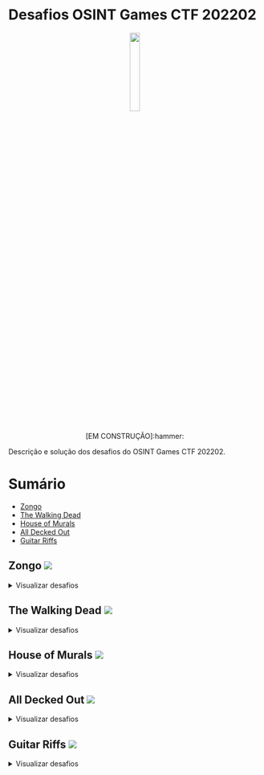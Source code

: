 # Desafios OSINT Games CTF 202202
<p style="text-align:center" align="center">
<img src="https://import.cdn.thinkific.com/568124/courses/1609487/fj6dhvJEQQKmnVw7vDto_osint-games-logo-words-149x48.png" width="20%" /><br>
<p align="center">[EM CONSTRUÇÃO]:hammer:</center></p>
</p>
Descrição e solução dos desafios do OSINT Games CTF 202202.

# Sumário
- [Zongo](#zongo)
- [The Walking Dead](#dead)
- [House of Murals](#murals)
- [All Decked Out](#decked)
- [Guitar Riffs](#guitar)

## Zongo <a name="zongo"></a> ![](https://img.shields.io/badge/5%2F5-COMPLETED-blue)
<details>
  <summary>Visualizar desafios</summary>

## Blue Truck Image Location <a name="Blue-Truck-Image-Location">:heavy_check_mark:</a>
##### [![](https://img.shields.io/badge/Voltar-Sum%C3%A1rio-blue)](#sumário)

<details>
  
<summary>:bulb:</summary>
  
#### Descrição
A imagem de uma rua é disponibilizada e temos que descobrir a cidade na qual ela se encontra.

#### Solução
1. Visualizando a imagem é possível identificar duas palavras:
> SOCCABET
> Zongo La
2. Fazendo uma busca por estes dois termos juntos, o Google nos trará o nome de uma via próxima ao local da foto::
> Zongo Lane
3. Buscando por Zongo Lane no Google Maps, é possível identificar que esta via é localizada em uma cidade na Gana:
> Accra
4. Buscando novamente no Google Maps pelo termo abaixo, é possível confirmar que uma unidade da SOCCABET se encontra próxima a via Zongo Lane, em Accra no Congo:
> Zongo Lane SOCCABET
5. A FLAG é enviada como:
> Accra
6. Adicionalmente, vasculhando com o Google Street View ao longo das ruas que cruzam com a Zongo Lane, é possível identificar o local como sendo a latitude e longitude, na rua Asafoatse Nettey Rd:
> 5.541880857145164, -0.20993663838001453
</details>

## Blue Truck Image Latitude and Longitude  <a name="Blue-Truck-Image-Location">:heavy_check_mark:</a>
##### [![](https://img.shields.io/badge/Voltar-Sum%C3%A1rio-blue)](#sumário)

<details>
  
<summary>:bulb:</summary>
  
#### Descrição
Definir qual é a latitude e longitude que mais se aproximam do local onde a foto foi tirada.

#### Solução
  1. Como já descoberto na solução do desafio Blue Truck Image Location, a foto foi tirada perto da rua Zongo Lane e a latitude e longitude que mais se aproximam desta localização dentre as alternativas é a:
> 5.5418955,-0.209885
</details>

## Mapillary Username   <a name="Blue-Truck-Image-Location">:heavy_check_mark:</a>
##### [![](https://img.shields.io/badge/Voltar-Sum%C3%A1rio-blue)](#sumário)

<details>
  
<summary>:bulb:</summary>
  
#### Descrição
Identificar o usuário que realizou upload da foto do desafio no Mapillary.

#### Solução
  1. Como já descoberta a localização da foto no desafio Blue Truck Image Location, foi acessado este local no Mappilary.
  2. Ao acessar é possível identificar a foto original, sem cortes.
  3. Apartir desta foto é possível visualizar os detalhes e o usuário que a postou como:
> mawutor
</details>


##  The Full Zongo Lane <a name="Blue-Truck-Image-Location">:heavy_check_mark:</a>
##### [![](https://img.shields.io/badge/Voltar-Sum%C3%A1rio-blue)](#sumário)

<details>
  
<summary>:bulb:</summary>
  
#### Descrição
Identificar o nome completo da Zongo Lane.

#### Solução
  1. Ao buscar Zongo Lane no Mapillary é possível obter dois resultados.
  2. Um dos resultados possui uma palavra a mais no nome, sendo:
> Kadiri
</details>

##   Longest Recording  <a name="Blue-Truck-Image-Location">:heavy_check_mark:</a>
##### [![](https://img.shields.io/badge/Voltar-Sum%C3%A1rio-blue)](#sumário)

<details>
  
<summary>:bulb:</summary>
  
#### Descrição
Identificar o trajeto mais longo registrado por mawutor no Mappilary.

#### Solução
  1. Utilizando o filtro de trajetos do usuário mawutor, é possível visualizar claramente um trajeto cruzando de norte a sul o Congo.
  2. A cidade de ínicio deste trajeto é identificada como:
> Bawku
</details>
 
</details>

 
## The Walking Dead <a name="dead"></a> ![](https://img.shields.io/badge/10%2F10-COMPLETED-blue)
<details>
  <summary>Visualizar desafios</summary>

##  Surface Website Name  <a name="Blue-Truck-Image-Location">:heavy_check_mark:</a>
##### [![](https://img.shields.io/badge/Voltar-Sum%C3%A1rio-blue)](#sumário)

<details>
  
<summary>:bulb:</summary>
  
#### Descrição
Descubra o domínio da surface web existente no site da darkweb.

#### Solução
1. Acessando o site e vasculhando pelas páginas, é possível visualizar o endereço na área dos termos de serviço:
> 0ut3r.space
</details>
  
##   Alternative Usernames   <a name="Blue-Truck-Image-Location">:heavy_check_mark:</a>
##### [![](https://img.shields.io/badge/Voltar-Sum%C3%A1rio-blue)](#sumário)

<details>
  
<summary>:bulb:</summary>
  
#### Descrição
Descubra usuários alternativos utilizados pelo usuário Hoek.

#### Solução
1. Acessando a home do site é possível visualizar diversas redes sociais que Hoek pode ser encontrado, por exemplo no Telegram, onde ele se identifica:
> hoeczek
</details>

##    Funding Goals    <a name="Blue-Truck-Image-Location">:heavy_check_mark:</a>
##### [![](https://img.shields.io/badge/Voltar-Sum%C3%A1rio-blue)](#sumário)

<details>
  
<summary>:bulb:</summary>
  
#### Descrição
Descubra o motivo por qual Hoek pede doações.

#### Solução
1. Buscando pelo usuário alternativo do Hoek seguido da palavra Donation, é possível identificar o site ko-fi:
> "hoeczek" donation
2. No site, o perfil de hoek expõem o motivo das doações:
>  House for a zombie apocalypse
</details>  
  
##    Perfect Games    <a name="Blue-Truck-Image-Location">:heavy_check_mark:</a>
##### [![](https://img.shields.io/badge/Voltar-Sum%C3%A1rio-blue)](#sumário)

<details>
  
<summary>:bulb:</summary>
  
#### Descrição
Descubra qual jogo Hoek descreve como "perfeito".

#### Solução
1. Acessando o perfil da Steam de Hoek, disponibilizado na Home de seu site é possível visualizar a seção "Perfect Games, no qual um jogo é listado:
> CARRION
</details>
  
##     Site Owner's Name     <a name="Blue-Truck-Image-Location">:heavy_check_mark:</a>
##### [![](https://img.shields.io/badge/Voltar-Sum%C3%A1rio-blue)](#sumário)

<details>
  
<summary>:bulb:</summary>
  
#### Descrição
Descubra o primeiro nome de hoeczek.

#### Solução
1. Acessando a home do site de hoeczek, ele se introduz com a frase:
> Hi, I am Hoek.
2. Expondo seu primeiro nome:
> Hoek
</details>

## Country of Hoek      <a name="Blue-Truck-Image-Location">:heavy_check_mark:</a>
##### [![](https://img.shields.io/badge/Voltar-Sum%C3%A1rio-blue)](#sumário)

<details>
  
<summary>:bulb:</summary>
  
#### Descrição
Descubra o país de origem de Hoek.

#### Solução
1. Acessando a home do site de hoeczek, é possível obter o perfil do Hack The Box, onde ele é identificado como da Polônia
> Poland
</details>  
  
  
## Projects of Hoek <a name="Blue-Truck-Image-Location">:heavy_check_mark:</a>
##### [![](https://img.shields.io/badge/Voltar-Sum%C3%A1rio-blue)](#sumário)

<details>
  
<summary>:bulb:</summary>
  
#### Descrição
Descubra o número desenhado em uma torta que Hoek postou em um website antigo dele.

#### Solução
1. Acessando a home do site de hoeczek, é possível visualizar os projetos passados dele, como estamos em busca de uma torta, o projeto de culinária se destaca:
> nattyskitchen
2. Utilizando o WayBackMachine no ano de 2015, a foto da torta é exposta com o número:
> 27
</details>
  
## Given Name of Hoek <a name="Blue-Truck-Image-Location">:heavy_check_mark:</a>
##### [![](https://img.shields.io/badge/Voltar-Sum%C3%A1rio-blue)](#sumário)

<details>
  
<summary>:bulb:</summary>
  
#### Descrição
Descubra o primeiro nome de Hoek através de um de seus perfis.

#### Solução
1. Acessando a home do site de hoeczek, é possível visualizar suas redes sociais, entre elas a HackerOne:
2. No perfil de Hoek na HackerOne, é exibido o primeiro nome:
> Dawid
</details>
  
## Family Name of Hoek <a name="Blue-Truck-Image-Location">:heavy_check_mark:</a>
##### [![](https://img.shields.io/badge/Voltar-Sum%C3%A1rio-blue)](#sumário)

<details>
  
<summary>:bulb:</summary>
  
#### Descrição
Descubra o último sobrenome de Hoek.

#### Solução
1. Acessando o perfil de Hoek no Wordpress, é possível identificar que ele possuía o domínio:
> superbly.space
2. Acessando este domínio, é possível visualizar que ele não funciona mais
3. Utilizando o WayBack Machine, pode se identificar que este estava ativo entre 2016 e 2017
4. Usando um serviço de WHOIS que verifica o histórico, o nome de Hoek é exposto nos registros:
> Dawid Job

</details>
  
## Bitcoin Wallet Address of Hoek <a name="Blue-Truck-Image-Location">:heavy_check_mark:</a>
##### [![](https://img.shields.io/badge/Voltar-Sum%C3%A1rio-blue)](#sumário)

<details>
  
<summary>:bulb:</summary>
  
#### Descrição
Identifique qual endereço bitcoin tem relação com Hoek dentre as alternativas.

#### Solução
1. Vasculhando os endereços existentes nas alternativas através do site https://www.blockchain.com, é possível visualizar que somente um existe:
>  15yT5Yv7wPaovoFWVwLvPXr2PWW8nuczht 

</details>

</details>

## House of Murals <a name="murals"></a> ![](https://img.shields.io/badge/2%2F2-COMPLETED-blue)
<details>
  <summary>Visualizar desafios</summary>

## Mural House <a name="Blue-Truck-Image-Location">:heavy_check_mark:</a>
##### [![](https://img.shields.io/badge/Voltar-Sum%C3%A1rio-blue)](#sumário)

<details>
  
<summary>:bulb:</summary>
  
#### Descrição
A imagem de uma casa é disponibilizada e temos que descobrir em qual cidade ela se encontra.

#### Solução
1. Buscando a imagem em serviços de busca, no caso o Bing é possível identificar diversos sites que apresentam ela
2. Acessando um destes sites, no caso designer-daily.com, o site do autor da obra, o artista Peeta é citado:
> http://www.peeta.net/works/walls/
3. No site do artista, a foto possui a seguinte legenda:
> Stadt.Wand.Kunst Mural Art Galery, Mannheim, DE, 2019
4. A cidade da obra é descoberta através da legenda da foto:
> Mannheim
</details>
  
##  Mural House Painter  <a name="Blue-Truck-Image-Location">:heavy_check_mark:</a>
##### [![](https://img.shields.io/badge/Voltar-Sum%C3%A1rio-blue)](#sumário)

<details>
  
<summary>:bulb:</summary>
  
#### Descrição
Descubra o nome real do artista.

#### Solução
1. Acesando o site do artista e visualizando o "About", é possível visualizar que o nome real do artista é:
> Manuel Di Rita
</details>
  
</details>

## All Decked Out <a name="murals"></a> ![](https://img.shields.io/badge/12%2F12-COMPLETED-blue)
<details>
  <summary>Visualizar desafios</summary>

## Deck The Halls <a name="decked">:heavy_check_mark:</a>
##### [![](https://img.shields.io/badge/Voltar-Sum%C3%A1rio-blue)](#sumário)

<details>
  
<summary>:bulb:</summary>
  
#### Descrição
Descubra o site do Influencer adoriandeck que redireciona para seu linktr.ee.

#### Solução
1. Buscando pelo nome do influencer no Google, é possível visualizar seu Instagram
2. Na Bio de seu Instagram o site que redireciona para seu linktr.ee:
> adoriandeck.com
</details>
  
## Hot Mail  <a name="Blue-Truck-Image-Location">:heavy_check_mark:</a>
##### [![](https://img.shields.io/badge/Voltar-Sum%C3%A1rio-blue)](#sumário)

<details>
  
<summary>:bulb:</summary>
  
#### Descrição
Descubra o e-mail de Adorian.

#### Solução
1. Acessando o site de Adorian (adoriandeck.com) no WayBack Machine em 2012, é possível visualizar o seu e-mail
> adoriandeck@gmail.com
</details>
  
##  Shop Local <a name="Blue-Truck-Image-Location">:heavy_check_mark:</a>
##### [![](https://img.shields.io/badge/Voltar-Sum%C3%A1rio-blue)](#sumário)

<details>
  
<summary>:bulb:</summary>
  
#### Descrição
Descubra o site de e-commerce da Shopify que Adorian possui, onde o nome tem o nome de seu cachorro.

#### Solução
1. Acessando o linktr.ee é possível visualizar o link para o e-commerce que possui o nome:
> tinycrumble.com
</details>
  
##   Vid Bros <a name="Blue-Truck-Image-Location">:heavy_check_mark:</a>
##### [![](https://img.shields.io/badge/Voltar-Sum%C3%A1rio-blue)](#sumário)

<details>
  
<summary>:bulb:</summary>
  
#### Descrição
Descubra o canal de Youtube que Adorian possui junto com seu irmão.

#### Solução
1. Buscando pelos vídeos do canal de Adorian, é possível identificar o canal de seu irmão
2. Acessando o canal de seu irmão (Adrian), o canal que possui junto ao seu irmão está registrado como um canal parceiro:
> The Deck Brothers
</details>
  
## IG me <a name="Blue-Truck-Image-Location">:heavy_check_mark:</a>
##### [![](https://img.shields.io/badge/Voltar-Sum%C3%A1rio-blue)](#sumário)

<details>
  
<summary>:bulb:</summary>
  
#### Descrição
Descubra o Instagram do irmão de Adorian.

#### Solução
1. Acessando o canal do Youtube de Adrian, seu Instagram está como rede social:
> adrianedwarddeck
</details>
  
##  Early Adopter <a name="Blue-Truck-Image-Location">:heavy_check_mark:</a>
##### [![](https://img.shields.io/badge/Voltar-Sum%C3%A1rio-blue)](#sumário)

<details>
  
<summary>:bulb:</summary>
  
#### Descrição
Descubra o Instagram do irmão de Adorian.

#### Solução
1. Comparando a data de inscrição de ambos canais de Adorian e Adrian, fica evidente que Adorian se cadastrou antes no Youtube:
> Adorian
</details>
  
##   #Banned <a name="Blue-Truck-Image-Location">:heavy_check_mark:</a>
##### [![](https://img.shields.io/badge/Voltar-Sum%C3%A1rio-blue)](#sumário)

<details>
  
<summary>:bulb:</summary>
  
#### Descrição
Descubra o Twitter que os irmãos utilizavam e que agora é banido.

#### Solução
1. No Youtube dividido pelos dois irmãos, o Twitter é disponibilizado:
> thedeckbrothers
</details>

## Name In Lights  <a name="Blue-Truck-Image-Location">:heavy_check_mark:</a>
##### [![](https://img.shields.io/badge/Voltar-Sum%C3%A1rio-blue)](#sumário)

<details>
  
<summary>:bulb:</summary>
  
#### Descrição
Descubra o nome da jornalista que entrevistou Adorian em 26 de julho de 2014.

#### Solução
1. Realizando uma busca no Google é possível obter a entrevista de Adorian
2. Acessando a entrevista o nome da entrevistadora é identificada:
> TANYSHA BOLGER
</details>
  
##  Dropped Calls  <a name="Blue-Truck-Image-Location">:heavy_check_mark:</a>
##### [![](https://img.shields.io/badge/Voltar-Sum%C3%A1rio-blue)](#sumário)

<details>
  
<summary>:bulb:</summary>
  
#### Descrição
Descubra a operadora que Adorian utilizava na época da entrevista.

#### Solução
1. A entrevista contém uma captura de tela do celular de Adorian, que expõe o nome da operadora utilizada:
> Verizon
</details>
  
##  Entrepreneurial Spirit <a name="Blue-Truck-Image-Location">:heavy_check_mark:</a>
##### [![](https://img.shields.io/badge/Voltar-Sum%C3%A1rio-blue)](#sumário)

<details>
  
<summary>:bulb:</summary>
  
#### Descrição
Qual é a LLC da empresa de Adorian.

#### Solução
1. Buscando pelo nome da empresa de Adorian (Derick Media) seguida pela sigla LLC no Google, o site DNB é encontrado
2. Acessando este site é possível identificar a LLC da empresa:
> Decked Out Media
</details>
  
## Coast To Coast  <a name="Blue-Truck-Image-Location">:heavy_check_mark:</a>
##### [![](https://img.shields.io/badge/Voltar-Sum%C3%A1rio-blue)](#sumário)

<details>
  
<summary>:bulb:</summary>
  
#### Descrição
Qual outro estado dos EUA a Derick Out Media esta registrada além da California.

#### Solução
1. Buscando pelo nome da empresa de Adorian (Derick Out Media) o site OpenCorporates é encontrado
2. Acessando este site é possível identificar que a empresa esta localizada na Florida:
> Florida
</details>
  
##  Sue Me <a name="Blue-Truck-Image-Location">:heavy_check_mark:</a>
##### [![](https://img.shields.io/badge/Voltar-Sum%C3%A1rio-blue)](#sumário)

<details>
  
<summary>:bulb:</summary>
  
#### Descrição
Qual empresa que Adorian processou em 2011.

#### Solução
1. Buscando pelo termo abaixo no Google é possível encontrar uma notícia que expõe o nome que Adorian Decker processou em 2011:
> adorian deck lawsuit
2. O nome da empresa é:
> Spartz
</details>
  
</details>


## Guitar Riffs <a name="guitar"></a> ![](https://img.shields.io/badge/10%2F10-COMPLETED-blue)
<details>
  <summary>Visualizar desafios</summary>

## John Legend <a name="decked">:heavy_check_mark:</a>
##### [![](https://img.shields.io/badge/Voltar-Sum%C3%A1rio-blue)](#sumário)

<details>
  
<summary>:bulb:</summary>
  
#### Descrição
Qual é o sobrenome do músico chamado John mencionado no site da imagem.

#### Solução
1. Buscando por termos que aparecem na imagem é possível achar o site:
> "ABOUT JOHN" "Mel Holder"
2. No site é possível visualizar que o sobrenome é:
> Smith
</details>
  
 ##  Look Up <a name="decked">:heavy_check_mark:</a>
##### [![](https://img.shields.io/badge/Voltar-Sum%C3%A1rio-blue)](#sumário)

<details>
  
<summary>:bulb:</summary>
  
#### Descrição
Qual é o site que aparece na imagem.

#### Solução
1. Como o site já foi descoberto no desafio anterior (John Legend) é apenas uma questão de responder:
> axxanpro23.com
</details>
  
## Start Date  <a name="decked">:heavy_check_mark:</a>
##### [![](https://img.shields.io/badge/Voltar-Sum%C3%A1rio-blue)](#sumário)

<details>
  
<summary>:bulb:</summary>
  
#### Descrição
Qual é a data de criação do canal do Youtube de John

#### Solução
1. Clicando no botão "WATCH MORE VIDEOS" é possível acessar o canal do Youtube de John e a data de criação é:
> March 6, 2006
</details>
  
## The Gig  <a name="decked">:heavy_check_mark:</a>
##### [![](https://img.shields.io/badge/Voltar-Sum%C3%A1rio-blue)](#sumário)

<details>
  
<summary>:bulb:</summary>
  
#### Descrição
Qual é o e-mail para contratar John

#### Solução
1. No Footer do site existe um botão de e-mail:
> Axxan23@yahoo.com
</details>
  
## It's Me Again   <a name="decked">:heavy_check_mark:</a>
##### [![](https://img.shields.io/badge/Voltar-Sum%C3%A1rio-blue)](#sumário)

<details>
  
<summary>:bulb:</summary>
  
#### Descrição
Qual é o outro site que John possui que redireciona para o site atual

#### Solução
1. No canal de Youtube de John é possível obter o link para outro site:
> itsjohnsmith.com
</details>
  
## Take Me To Church  <a name="decked">:heavy_check_mark:</a>
##### [![](https://img.shields.io/badge/Voltar-Sum%C3%A1rio-blue)](#sumário)

<details>
  
<summary>:bulb:</summary>
  
#### Descrição
Um dos sites de John foi registrado no nome de uma igreja, qual é ela

#### Solução
1. Fazendo uma consulta no WhoIs pelo domínio abaixo:
> itsjohnsmith.com
2. É possível identificar a igreja:
> Faith Baptist Church
</details>
  
## Throwback <a name="decked">:heavy_check_mark:</a>
##### [![](https://img.shields.io/badge/Voltar-Sum%C3%A1rio-blue)](#sumário)

<details>
  
<summary>:bulb:</summary>
  
#### Descrição
Qual era o usuário de John no MySpace

#### Solução
1. Acessando o Facebook de John é possível visualizar um link para seu MySpace com o usuário:
> axxan23
</details>
  
##  5 Stars <a name="decked">:heavy_check_mark:</a>
##### [![](https://img.shields.io/badge/Voltar-Sum%C3%A1rio-blue)](#sumário)

<details>
  
<summary>:bulb:</summary>
  
#### Descrição
Qual é o produto que John avaliou no Sourceforge em 2014-12-03

#### Solução
1. Realizando uma busca no Google com o seguinte termo:
> inurl:sourceforge.net/projects  intext:Posted 2014-12-03
2. É possível obter o produto que John avaliou, no caso:
> Fx FloorBoard
</details>
  
## Pay The Man <a name="decked">:heavy_check_mark:</a>
##### [![](https://img.shields.io/badge/Voltar-Sum%C3%A1rio-blue)](#sumário)

<details>
  
<summary>:bulb:</summary>
  
#### Descrição
Qual usuário John utiliza para doações financeiras
  
#### Solução
1. Visualizando os vídeos existentes no canal de John, é possível visualizar na descrição o usuário utilizado para doações:
> $Axxanpro23
</details>
  
## Look Back <a name="decked">:heavy_check_mark:</a>
##### [![](https://img.shields.io/badge/Voltar-Sum%C3%A1rio-blue)](#sumário)

<details>
  
<summary>:bulb:</summary>
  
#### Descrição
Qual site John registrou utilizando seu e-mail pessoal
  
#### Solução
1. Utilizando um serviço de consulta reversa (www.reversewhois.io), é possível identificar o site:
> fbccny.org
</details>

</details>
